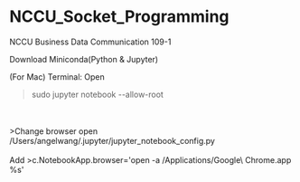 # NCCU_Socket_Programming
NCCU Business Data Communication 109-1


Download Miniconda(Python & Jupyter)


(For Mac)
Terminal:
Open
>sudo jupyter notebook --allow-root
<br/>
<br/>
>Change browser
open /Users/angelwang/.jupyter/jupyter_notebook_config.py
<br/><br/>
Add
>c.NotebookApp.browser='open -a /Applications/Google\ Chrome.app %s'
